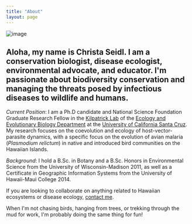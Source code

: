 ```yaml
---
title: "About"
layout: page
---
```

![image](https://user-images.githubusercontent.com/74936893/172088873-3989769f-daa2-434d-9701-9b15ae2c74f1.png)

## Aloha, my name is Christa Seidl. I am a conservation biologist, disease ecologist, environmental advocate, and educator. I'm passionate about biodiversity conservation and managing the threats posed by infectious diseases to wildlife and humans. 

*Current Position*: I am a Ph.D candidate and National Science Foundation Graduate Research Fellow in the <a href="http://kilpatrick.eeb.ucsc.edu/">Kilpatrick Lab</a> of the <a href="https://www.eeb.ucsc.edu/">Ecology and Evolutionary Biology Department</a> at the <a href="http://www.ucsc.edu">University of California Santa Cruz</a>.  My research focuses on the coevolution and ecology of host-vector-parasite dynamics, with a specific focus on the evolution of avian malaria (<em>Plasmodium relictum</em>) in native and introduced bird communities on the Hawaiian Islands.

*Background*: I hold a B.Sc. in Botany and a B.Sc. Honors in Environmental Science from the University of Wisconsin-Madison 2011, as well as a Certificate in Geographic Information Systems from the University of Hawaii-Maui College 2014.

If you are looking to collaborate on anything related to Hawaiian ecosystems or disease ecology, <a href="http://Chriwww.christaseidl.wordpress.com/contact" target="_blank" rel="noopener">contact me</a>.

<p>When I'm not chasing birds, hanging from trees, or trekking through the mud for work, I'm probably doing the same thing for fun!</p>
